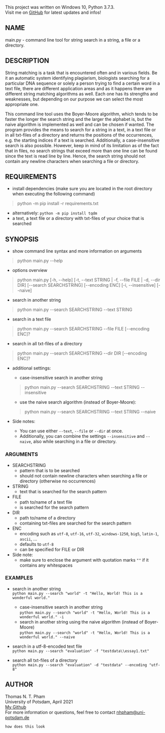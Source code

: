 This project was written on Windows 10, Python 3.7.3.  
Visit me on [GitHub](https://github.com/thommy24/StringMatcher) for latest updates and infos!

## NAME
main.py - command line tool for string search in a string, a file or a directory.

## DESCRIPTION
String matching is a task that is encountered often and in various fields. Be it an automatic system identifying plagiarism, biologists searching for a particular DNA sequence or solely a person trying to find a certain word in a text file, there are different application areas and as it happens there are different string matching algorithms as well. Each one has its strengths and weaknesses, but depending on our purpose we can select the most appropriate one.

This command line tool uses the Boyer-Moore algorithm, which tends to be faster the longer the search string and the larger the alphabet is, but the naive algorithm is implemented as well and can be chosen if wanted. The program provides the means to search for a string in a text, in a text file or in all txt-files of a directory and returns the positions of the occurrences, e.g. the starting indices if a text is searched. Additionally, a case-insensitive search is also possible. However, keep in mind of its limitation as of the fact that in files, no search strings that exceed more than one line can be found since the text is read line by line. Hence, the search string should not contain any newline characters when searching a file or directory.

##  REQUIREMENTS
- install dependencies (make sure you are located in the root directory when executing the following command)  
> python -m pip install -r requirements.txt  
- alternatively: `python -m pip install tqdm`
- a text, a text file or a directory with txt-files of your choice that is searched

## SYNOPSIS
- show command line syntax and more information on arguments
> python main.py --help

- options overview
> python main.py [-h, --help] [-t, --text STRING | -f, --file FILE | -d, --dir DIR] [--search SEARCHSTRING] [--encoding ENC] [-i, --insensitive] [--naive]

- search in another string
> python main.py --search SEARCHSTRING --text STRING

- search in a text file
> python main.py --search SEARCHSTRING --file FILE [--encoding ENC]?

- search in all txt-files of a directory
> python main.py --search SEARCHSTRING --dir DIR [--encoding ENC]?

- additional settings:
    - case-insensitive search in another string
    > python main.py --search SEARCHSTRING --text STRING --insensitive

    - use the naive search algorithm (instead of Boyer-Moore):
    > python main.py --search SEARCHSTRING --text STRING --naive

- Side notes:
    - You can use either `--text`, `--file` or `--dir` at once.
    - Additionally, you can combine the settings `--insensitive` and `--naive`, also while searching in a file or directory.

### ARGUMENTS
- SEARCHSTRING
    - pattern that is to be searched
    - should not contain newline characters when searching a file or directory (otherwise no occurrences)
- STRING
    - text that is searched for the search pattern
- FILE
    - path to/name of a text file
    - is searched for the search pattern
- DIR
    - path to/name of a directory
    - containing txt-files are searched for the search pattern
- ENC
    - encoding such as `utf-8`, `utf-16`, `utf-32`, `windows-1250`, `big5`, `latin-1`, `ascii`, ...
    - defaults to `utf-8`
    - can be specified for FILE or DIR
- Side note:
    - make sure to enclose the argument with quotation marks `""` if it contains any whitespaces

### EXAMPLES
- search in another string  
`python main.py --search "world" -t "Hello, World! This is a wonderful world."`
    - case-insensitive search in another string  
    `python main.py --search "world" -t "Hello, World! This is a wonderful world." -i`
    - search in another string using the naive algorithm (instead of Boyer-Moore)  
    `python main.py --search "world" -t "Hello, World! This is a wonderful world." --naive`

- search in a utf-8-encoded text file  
`python main.py --search "evaluation" -f "testdata\\essay1.txt"`

- search all txt-files of a directory  
`python main.py --search "evaluation" -d "testdata" --encoding "utf-8"`

## AUTHOR
Thomas N. T. Pham  
University of Potsdam, April 2021  
[My Github](https://github.com/thommy24/StringMatcher)  
For more information or questions, feel free to contact nhpham@uni-potsdam.de

```sh
how does this look
```
